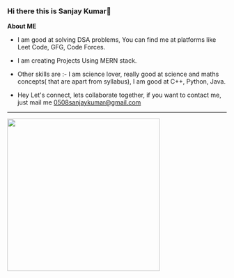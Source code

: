 ### Hi there this is Sanjay Kumar👋

**About ME**
  - I am good at solving DSA problems, You can find me at platforms like Leet Code, GFG, Code Forces.
  - I am creating Projects Using MERN stack.
  - Other skills are :- I am science lover, really good at science and maths concepts( that are apart from syllabus), I am good at C++, Python, Java.

  - Hey Let's connect, lets collaborate together, if you want to contact me, just mail me 0508sanjaykumar@gmail.com

  ---
<p>
  <img src="https://api.vaunt.dev/v1/github/entities/05sanjaykumar/achievements?format=svg&limit=3" width="350" />
</p>

